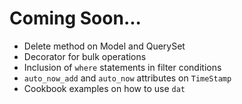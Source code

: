 # Coming Soon...

- Delete method on Model and QuerySet
- Decorator for bulk operations
- Inclusion of `where` statements in filter conditions
- `auto_now_add` and `auto_now` attributes on `TimeStamp`
- Cookbook examples on how to use `dat`
